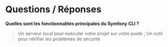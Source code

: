 # Questions / Réponses

**Quelles sont les fonctionnalités principales du Symfony CLI ?**
> Un serveur local pour exécuter votre projet sur votre poste ; Un outil pour vérifier les problèmes de sécurité
